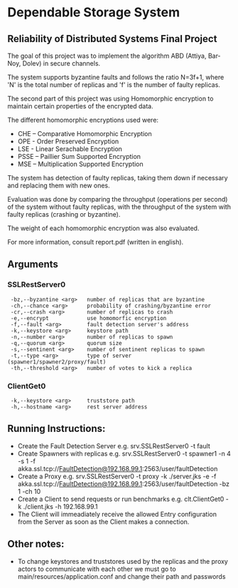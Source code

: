 
# Dependable Storage System
## Reliability of Distributed Systems Final Project

The goal of this project was to implement the algorithm ABD (Attiya, Bar-Noy, Dolev) in secure channels.

The system supports byzantine faults and follows the ratio N=3f+1, where 'N' is the total number of replicas and 'f' is the number of faulty replicas.

The second part of this project was using Homomorphic encryption to maintain certain properties of the encrypted data.

The different homomorphic encryptions used were:
- CHE – Comparative Homomorphic Encryption
- OPE - Order Preserved Encryption
- LSE - Linear Serachable Encryption
- PSSE – Paillier Sum Supported Encryption
- MSE – Multiplication Supported Encryption

The system has detection of faulty replicas, taking them down if necessary and replacing them with new ones.

Evaluation was done by comparing the throughput (operations per second) of the system without faulty replicas, with the throughput of the system with faulty replicas (crashing or byzantine).

The weight of each homomorphic encryption was also evaluated.

For more information, consult report.pdf (written in english).


## Arguments

### SSLRestServer0
```
 -bz,--byzantine <arg>   number of replicas that are byzantine
 -ch,--chance <arg>      probability of crashing/byzantine error
 -cr,--crash <arg>       number of replicas to crash
 -e,--encrypt            use homomorfic encryption
 -f,--fault <arg>        fault detection server's address
 -k,--keystore <arg>     keystore path
 -n,--number <arg>       number of replicas to spawn
 -q,--quorum <arg>       quorum size
 -s,--sentinent <arg>    number of sentinent replicas to spawn
 -t,--type <arg>         type of server (spawner1/spawner2/proxy/fault)
 -th,--threshold <arg>   number of votes to kick a replica
```

### ClientGet0
```
 -k,--keystore <arg>     truststore path
 -h,--hostname <arg>     rest server address 
```

## Running Instructions:

- Create the Fault Detection Server e.g. srv.SSLRestServer0 -t fault
- Create Spawners with replicas e.g. srv.SSLRestServer0 -t spawner1 -n 4 -s 1 -f akka.ssl.tcp://FaultDetection@192.168.99.1:2563/user/faultDetection
- Create a Proxy e.g. srv.SSLRestServer0 -t proxy -k ./server.jks -e -f akka.ssl.tcp://FaultDetection@192.168.99.1:2563/user/faultDetection -bz 1 -ch 10
- Create a Client to send requests or run benchmarks e.g. clt.ClientGet0 -k ./client.jks -h 192.168.99.1
- The Client will immeadiately receive the allowed Entry configuration from the Server as soon as the Client makes a connection.

## Other notes:
- To change keystores and truststores used by the replicas and the proxy actors to communicate with each other we must go to main/resources/application.conf and change their path and passwords
